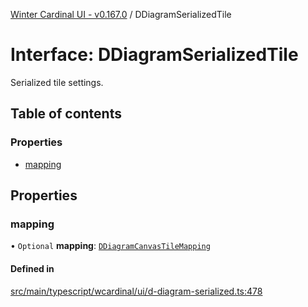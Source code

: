[Winter Cardinal UI - v0.167.0](../index.md) / DDiagramSerializedTile

# Interface: DDiagramSerializedTile

Serialized tile settings.

## Table of contents

### Properties

- [mapping](DDiagramSerializedTile.md#mapping)

## Properties

### mapping

• `Optional` **mapping**: [`DDiagramCanvasTileMapping`](DDiagramCanvasTileMapping.md)

#### Defined in

[src/main/typescript/wcardinal/ui/d-diagram-serialized.ts:478](https://github.com/winter-cardinal/winter-cardinal-ui/blob/v0.167.0/src/main/typescript/wcardinal/ui/d-diagram-serialized.ts#L478)
